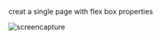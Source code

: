creat a single page with flex box properties

![screencapture](https://github.com/user-attachments/assets/b1191d9f-597b-4a60-a349-ee2eb01c8c76)


